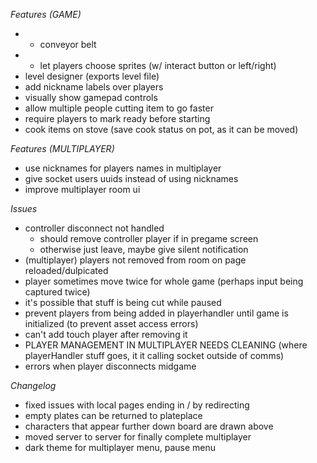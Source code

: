 *Features (GAME)*
- * conveyor belt
- * let players choose sprites (w/ interact button or left/right)
- level designer (exports level file)
- add nickname labels over players
- visually show gamepad controls
- allow multiple people cutting item to go faster
- require players to mark ready before starting
- cook items on stove (save cook status on pot, as it can be moved)

*Features (MULTIPLAYER)*
- use nicknames for players names in multiplayer
- give socket users uuids instead of using nicknames
- improve multiplayer room ui

*Issues*
- controller disconnect not handled
  - should remove controller player if in pregame screen
  - otherwise just leave, maybe give silent notification
- (multiplayer) players not removed from room on page reloaded/dulpicated
- player sometimes move twice for whole game (perhaps input being captured twice)
- it's possible that stuff is being cut while paused
- prevent players from being added in playerhandler until game is initialized (to prevent asset access errors)
- can't add touch player after removing it
- PLAYER MANAGEMENT IN MULTIPLAYER NEEDS CLEANING (where playerHandler stuff goes, it it calling socket outside of comms)
- errors when player disconnects midgame

*Changelog*
- fixed issues with local pages ending in / by redirecting
- empty plates can be returned to plateplace
- characters that appear further down board are drawn above
- moved server to server for finally complete multiplayer
- dark theme for multiplayer menu, pause menu